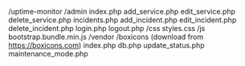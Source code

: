 /uptime-monitor
    /admin
        index.php
        add_service.php
        edit_service.php
        delete_service.php
        incidents.php
        add_incident.php
        edit_incident.php
        delete_incident.php
        login.php
        logout.php
    /css
        styles.css
    /js
        bootstrap.bundle.min.js
    /vendor
        /boxicons
            (download from https://boxicons.com)
    index.php
    db.php
    update_status.php
    maintenance_mode.php